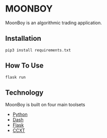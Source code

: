 # MOONBOY

MoonBoy is an algorithmic trading application.

## Installation

`pip3 install requirements.txt`

## How To Use

`flask run`

## Technology

MoonBoy is built on four main toolsets

- [Python](https://packaging.python.org/)
- [Dash](https://dash.plotly.com/)
- [Flask](https://flask.palletsprojects.com/en/2.0.x/)
- [CCXT](https://ccxt.readthedocs.io/en/latest/manual.html)

